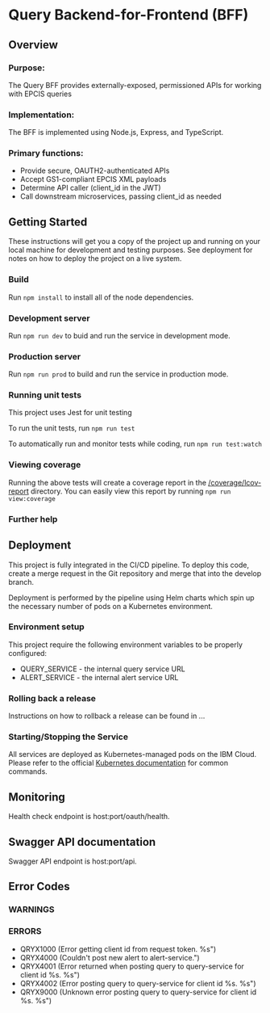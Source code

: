 # Query Backend-for-Frontend (BFF)

## Overview

### Purpose:

The Query BFF provides externally-exposed, permissioned APIs
for working with EPCIS queries

### Implementation:

The BFF is implemented using Node.js, Express, and TypeScript.

### Primary functions:

- Provide secure, OAUTH2-authenticated APIs
- Accept GS1-compliant EPCIS XML payloads
- Determine API caller (client_id in the JWT)
- Call downstream microservices, passing client_id as needed

## Getting Started

These instructions will get you a copy of the project up and running on your local machine for development and testing purposes. See deployment for notes on how to deploy the project on a live system.

### Build

Run `npm install` to install all of the node dependencies.

### Development server

Run `npm run dev` to buid and run the service in development mode.

### Production server

Run `npm run prod` to build and run the service in production mode.

### Running unit tests

This project uses Jest for unit testing

To run the unit tests, run `npm run test`

To automatically run and monitor tests while coding, run `npm run test:watch`

### Viewing coverage

Running the above tests will create a coverage report in the [/coverage/lcov-report](./coverage/lcov-report/index.html)
directory. You can easily view this report by running `npm run view:coverage`

### Further help

## Deployment

This project is fully integrated in the CI/CD pipeline. To deploy this code, create a merge
request in the Git repository and merge that into the develop branch.

Deployment is performed by the pipeline using Helm charts which spin up the necessary number of pods on a Kubernetes environment.

### Environment setup

This project require the following environment variables to be properly configured:

- QUERY_SERVICE - the internal query service URL
- ALERT_SERVICE - the internal alert service URL

### Rolling back a release

Instructions on how to rollback a release can be found in ...

### Starting/Stopping the Service

All services are deployed as Kubernetes-managed pods on the IBM Cloud. Please refer to the official
[Kubernetes documentation](https://kubernetes.io/docs/reference/kubectl/cheatsheet/) for common commands.

## Monitoring

Health check endpoint is host:port/oauth/health.

## Swagger API documentation

Swagger API endpoint is host:port/api.

## Error Codes

### WARNINGS

### ERRORS

- QRYX1000 (Error getting client id from request token. %s")
- QRYX4000 (Couldn't post new alert to alert-service.")
- QRYX4001 (Error returned when posting query to query-service for client id %s. %s")
- QRYX4002 (Error posting query to query-service for client id %s. %s")
- QRYX9000 (Unknown error posting query to query-service for client id %s. %s")
